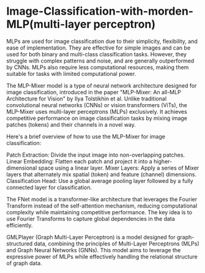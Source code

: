 # Image-Classification-with-morden-MLP(multi-layer perceptron)

MLPs are used for image classification due to their simplicity, flexibility, and ease of implementation. They are effective for simple images and can be used for both binary and multi-class classification tasks. However, they struggle with complex patterns and noise, and are generally outperformed by CNNs. MLPs also require less computational resources, making them suitable for tasks with limited computational power.



The MLP-Mixer model is a type of neural network architecture designed for image classification, introduced in the paper "MLP-Mixer: An all-MLP Architecture for Vision" by Ilya Tolstikhin et al. Unlike traditional convolutional neural networks (CNNs) or vision transformers (ViTs), the MLP-Mixer uses multi-layer perceptrons (MLPs) exclusively. It achieves competitive performance on image classification tasks by mixing image patches (tokens) and their channels in a novel way.

Here's a brief overview of how to use the MLP-Mixer for image classification:

Patch Extraction: Divide the input image into non-overlapping patches.
Linear Embedding: Flatten each patch and project it into a higher-dimensional space using a linear layer.
Mixer Layers: Apply a series of Mixer layers that alternately mix spatial (token) and feature (channel) dimensions.
Classification Head: Use a global average pooling layer followed by a fully connected layer for classification.

The FNet model is a transformer-like architecture that leverages the Fourier Transform instead of the self-attention mechanism, reducing computational complexity while maintaining competitive performance. The key idea is to use Fourier Transforms to capture global dependencies in the data efficiently.

GMLPlayer (Graph Multi-Layer Perceptron) is a model designed for graph-structured data, combining the principles of Multi-Layer Perceptrons (MLPs) and Graph Neural Networks (GNNs). This model aims to leverage the expressive power of MLPs while effectively handling the relational structure of graph data.
